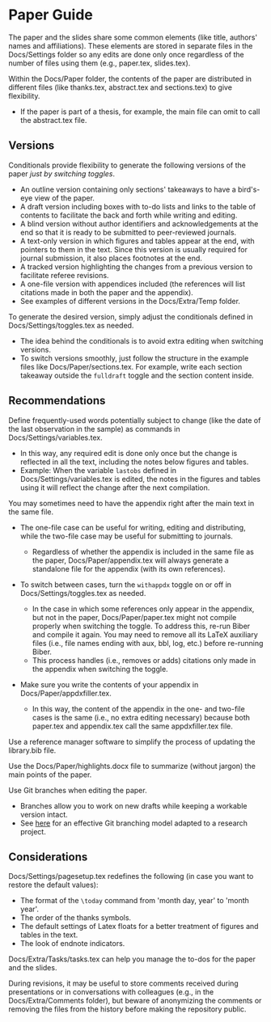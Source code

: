 # Paper Guide

The paper and the slides share some common elements (like title, authors' names and affiliations). These elements are stored in separate files in the Docs/Settings folder so any edits are done only once regardless of the number of files using them (e.g., paper.tex, slides.tex).

Within the Docs/Paper folder, the contents of the paper are distributed in different files (like thanks.tex, abstract.tex and sections.tex) to give flexibility.
- If the paper is part of a thesis, for example, the main file can omit to call the abstract.tex file.


## Versions
Conditionals provide flexibility to generate the following versions of the paper *just by switching toggles*.
- An outline version containing only sections' takeaways to have a bird's-eye view of the paper.
- A draft version including boxes with to-do lists and links to the table of contents to facilitate the back and forth while writing and editing.
- A blind version without author identifiers and acknowledgements at the end so that it is ready to be submitted to peer-reviewed journals.
- A text-only version in which figures and tables appear at the end, with pointers to them in the text. Since this version is usually required for journal submission, it also places footnotes at the end.
- A tracked version highlighting the changes from a previous version to facilitate referee revisions.
- A one-file version with appendices included (the references will list citations made in both the paper and the appendix).
- See examples of different versions in the Docs/Extra/Temp folder.

To generate the desired version, simply adjust the conditionals defined in Docs/Settings/toggles.tex as needed.
- The idea behind the conditionals is to avoid extra editing when switching versions.
- To switch versions smoothly, just follow the structure in the example files like Docs/Paper/sections.tex. For example, write each section takeaway outside the `fulldraft` toggle and the section content inside.


## Recommendations
Define frequently-used words potentially subject to change (like the date of the last observation in the sample) as commands in Docs/Settings/variables.tex.
- In this way, any required edit is done only once but the change is reflected in all the text, including the notes below figures and tables.
- Example: When the variable `lastobs` defined in Docs/Settings/variables.tex is edited, the notes in the figures and tables using it will reflect the change after the next compilation.

You may sometimes need to have the appendix right after the main text in the same file.
- The one-file case can be useful for writing, editing and distributing, while the two-file case may be useful for submitting to journals.
	- Regardless of whether the appendix is included in the same file as the paper, Docs/Paper/appendix.tex will always generate a standalone file for the appendix (with its own references).

- To switch between cases, turn the `withappdx` toggle on or off in Docs/Settings/toggles.tex as needed.
	- In the case in which some references only appear in the appendix, but not in the paper, Docs/Paper/paper.tex might not compile properly when switching the toggle. To address this, re-run Biber and compile it again. You may need to remove all its LaTeX auxiliary files (i.e., file names ending with aux, bbl, log, etc.) before re-running Biber.
	- This process handles (i.e., removes or adds) citations only made in the appendix when switching the toggle.
- Make sure you write the contents of your appendix in Docs/Paper/appdxfiller.tex.
	- In this way, the content of the appendix in the one- and two-file cases is the same (i.e., no extra editing necessary) because both paper.tex and appendix.tex call the same appdxfiller.tex file.

Use a reference manager software to simplify the process of updating the library.bib file.

Use the Docs/Paper/highlights.docx file to summarize (without jargon) the main points of the paper.

Use Git branches when editing the paper.
- Branches allow you to work on new drafts while keeping a workable version intact.
- See [here](https://github.com/pavelsolis/Git-GitHub-Primer#driessens-branching-model) for an effective Git branching model adapted to a research project.


## Considerations
Docs/Settings/pagesetup.tex redefines the following (in case you want to restore the default values):
- The format of the `\today` command from 'month day, year' to 'month year'.
- The order of the thanks symbols.
- The default settings of Latex floats for a better treatment of figures and tables in the text.
- The look of endnote indicators.

Docs/Extra/Tasks/tasks.tex can help you manage the to-dos for the paper and the slides.

During revisions, it may be useful to store comments received during presentations or in conversations with colleagues (e.g., in the Docs/Extra/Comments folder), but beware of anonymizing the comments or removing the files from the history before making the repository public.
